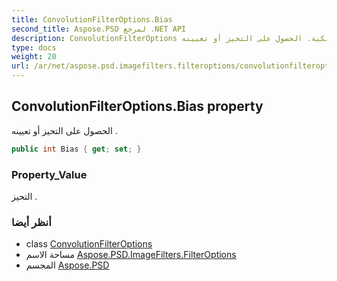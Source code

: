 ```yaml
---
title: ConvolutionFilterOptions.Bias
second_title: Aspose.PSD لمرجع .NET API
description: ConvolutionFilterOptions ملكية. الحصول على التحيز أو تعيينه .
type: docs
weight: 20
url: /ar/net/aspose.psd.imagefilters.filteroptions/convolutionfilteroptions/bias/
---
```

## ConvolutionFilterOptions.Bias property

الحصول على التحيز أو تعيينه .

```csharp
public int Bias { get; set; }
```

### Property_Value

التحيز .

### أنظر أيضا

* class [ConvolutionFilterOptions](../)
* مساحة الاسم [Aspose.PSD.ImageFilters.FilterOptions](../../convolutionfilteroptions/)
* المجسم [Aspose.PSD](../../../)


